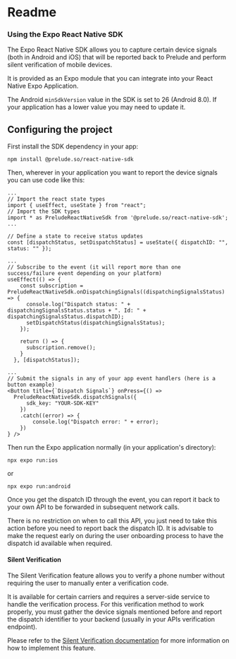 # Readme
### Using the Expo React Native SDK

The Expo React Native SDK allows you to capture certain device signals (both in Android and iOS) that will be reported back to Prelude and perform silent verification of mobile devices.

It is provided as an Expo module that you can integrate into your React Native Expo Application.

The Android `minSdkVersion` value in the SDK is set to 26 (Android 8.0). If your application has a lower value you may need to update it.

## Configuring the project

First install the SDK dependency in your app:

```
npm install @prelude.so/react-native-sdk
```

Then, wherever in your application you want to report the device signals you can use code like this:

```
...
// Import the react state types
import { useEffect, useState } from "react";
// Import the SDK types
import * as PreludeReactNativeSdk from '@prelude.so/react-native-sdk';
...

// Define a state to receive status updates
const [dispatchStatus, setDispatchStatus] = useState({ dispatchID: "", status: "" });

...
// Subscribe to the event (it will report more than one success/failure event depending on your platform)
useEffect(() => {
    const subscription = PreludeReactNativeSdk.onDispatchingSignals((dispatchingSignalsStatus) => {
      console.log("Dispatch status: " + dispatchingSignalsStatus.status + ". Id: " + dispatchingSignalsStatus.dispatchID);
      setDispatchStatus(dispatchingSignalsStatus);
    });

    return () => {
      subscription.remove();
    }
  }, [dispatchStatus]);

...
// Submit the signals in any of your app event handlers (here is a button example)
<Button title={`Dispatch Signals`} onPress={() =>
  PreludeReactNativeSdk.dispatchSignals({
      sdk_key: "YOUR-SDK-KEY"
    })
    .catch((error) => {
        console.log("Dispatch error: " + error);
    })
} />

```

Then run the Expo application normally (in your application's directory):

```
npx expo run:ios
```

or

```
npx expo run:android
```

Once you get the dispatch ID through the event, you can report it back to your own API to be forwarded in subsequent network calls.

There is no restriction on when to call this API, you just need to take this action before you need to report back the dispatch ID. It is advisable to make the request early on during the user onboarding process to have the dispatch id available when required.

#### Silent Verification

The Silent Verification feature allows you to verify a phone number without requiring the user to manually enter a verification code.

It is available for certain carriers and requires a server-side service to handle the verification process. For this verification method to work properly, you must gather the device signals mentioned before and report the dispatch identifier to your backend (usually in your APIs verification endpoint).

Please refer to the [Silent Verification documentation](https://docs.prelude.so/verify/silent/overview) for more information on how to implement this feature.
